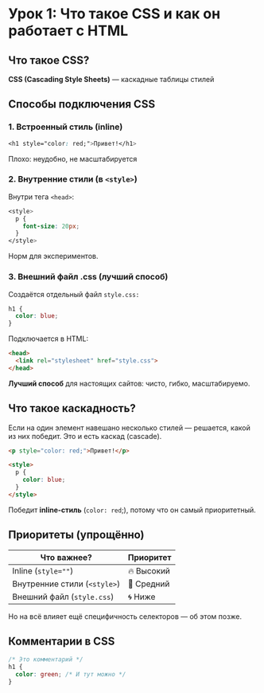 # Урок 1: Что такое CSS и как он работает с HTML
## Что такое CSS?
**CSS (Cascading Style Sheets)** — каскадные таблицы стилей
## Способы подключения CSS
### 1. Встроенный стиль (inline)
```css
<h1 style="color: red;">Привет!</h1>
```
Плохо: неудобно, не масштабируется
### 2. Внутренние стили (в `<style>`)
Внутри тега `<head>`:
```css
<style>
  p {
    font-size: 20px;
  }
</style>
```
Норм для экспериментов.
### 3. Внешний файл .css (лучший способ)
Создаётся отдельный файл `style.css:`
```css
h1 {
  color: blue;
}
```
Подключается в HTML:
```html
<head>
  <link rel="stylesheet" href="style.css">
</head>
```
**Лучший способ** для настоящих сайтов: чисто, гибко, масштабируемо.

## Что такое каскадность?
Если на один элемент навешано несколько стилей — решается, какой из них победит. Это и есть каскад (cascade).
```html
<p style="color: red;">Привет!</p>

<style>
  p {
    color: blue;
  }
</style>
```
Победит **inline-стиль** (`color: red`;), потому что он самый приоритетный.

## Приоритеты (упрощённо)
| Что важнее?                  | Приоритет  |
| ---------------------------- | ---------- |
| Inline (`style=""`)          | 🔥 Высокий |
| Внутренние стили (`<style>`) | 🧱 Средний |
| Внешний файл (`style.css`)   | 🌀 Ниже    |

Но на всё влияет ещё специфичность селекторов — об этом позже.

## Комментарии в CSS 
```css
/* Это комментарий */
h1 {
  color: green; /* И тут можно */
}
```
